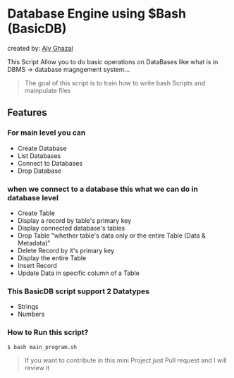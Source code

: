 # Database Engine using $Bash (BasicDB)

created by: [Aly Ghazal](https://github.com/Aly-Ghazal)

This Script Allow you to do basic operations on DataBases like what is in DBMS -> database magngement system...

> The goal of this script is to train how to write bash Scripts and mainpulate files

## Features

### For main level you can

- Create Database
- List Databases
- Connect to Databases
- Drop Database

### when we connect to a database this what we can do in database level

- Create Table
- Display a record by table's primary key
- Display connected database's tables
- Drop Table "whether table's data only or the entire Table (Data & Metadata)"
- Delete Record by it's primary key
- Display the entire Table
- Insert Record
- Update Data in specific column of a Table

### This **BasicDB** script support 2 Datatypes

- Strings
- Numbers

### How to Run this script?

``` $ bash main_program.sh ```

> If you want to contribute in this mini Project just Pull request and I will review it
